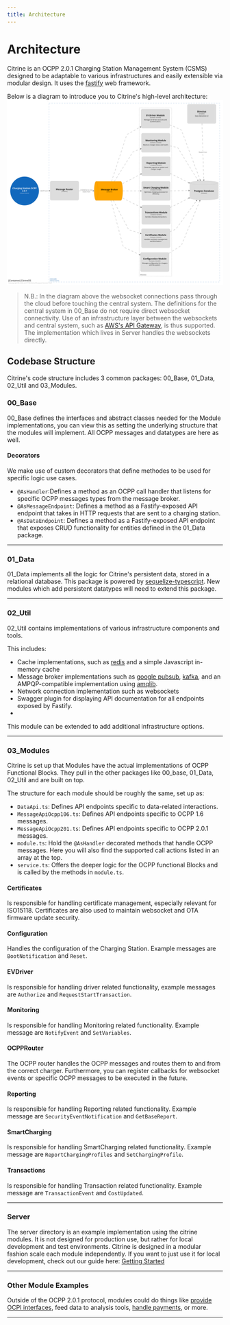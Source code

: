 ```yaml
---
title: Architecture
---
```


# Architecture

Citrine is an OCPP 2.0.1 Charging Station Management System (CSMS) designed to be adaptable to various infrastructures and easily extensible via modular design. It uses the [fastify](https://github.com/fastify/fastify) web framework.

Below is a diagram to introduce you to Citrine's high-level architecture:
![Citrine's C4](../assets/img/CitrineC4.svg)

> N.B.: In the diagram above the websocket connections pass through the cloud before touching the central system. 
> The definitions for the central system in 00_Base do not require direct websocket connectivity. 
> Use of an infrastructure layer between the websockets and central system, such as [AWS's API Gateway](https://docs.aws.amazon.com/apigateway/latest/developerguide/apigateway-websocket-api.html), is thus supported. 
> The implementation which lives in Server handles the websockets directly.

## Codebase Structure
Citrine's code structure includes 3 common packages: 00_Base, 01_Data, 02_Util and 03_Modules.

### 00_Base

00_Base defines the interfaces and abstract classes needed for the Module implementations, you can view this as setting the underlying structure that the modules will implement.
All OCPP messages and datatypes are here as well.

#### Decorators
We make use of custom decorators that define methodes to be used for specific logic use cases.
- `@AsHandler`:Defines a method as an OCPP call handler that listens for specific OCPP messages types from the message broker.
- `@AsMessageEndpoint`: Defines a method as a Fastify-exposed API endpoint that takes in HTTP requests that are sent to a charging station.
- `@AsDataEndpoint`: Defines a method as a Fastify-exposed API endpoint that exposes CRUD functionality for entities defined in the 01_Data package.

---

### 01_Data

01_Data implements all the logic for Citrine's persistent data, stored in a relational database. 
This package is powered by [sequelize-typescript](https://github.com/sequelize/sequelize-typescript). 
New modules which add persistent datatypes will need to extend this package.

--- 

### 02_Util

02_Util contains implementations of various infrastructure components and tools.

This includes:
- Cache implementations, such as [redis](https://github.com/redis/redis) and a simple Javascript in-memory cache
- Message broker implementations such as [google pubsub](https://github.com/googleapis/nodejs-pubsub), [kafka](https://github.com/tulios/kafkajs), and an AMPQP-compatible implementation using [amqlib](https://github.com/amqp-node/amqplib). 
- Network connection implementation such as websockets
- Swagger plugin for displaying API documentation for all endpoints exposed by Fastify.
- 
This module can be extended to add additional infrastructure options.

--- 

### 03_Modules

Citrine is set up that Modules have the actual implementations of OCPP Functional Blocks.
They pull in the other packages like 00_base, 01_Data, 02_Util and are built on top.

The structure for each module should be roughly the same, set up as:

- `DataApi.ts`: Defines API endpoints specific to data-related interactions.
- `MessageApiOcpp106.ts`: Defines API endpoints specific to OCPP 1.6 messages.
- `MessageApiOcpp201.ts`: Defines API endpoints specific to OCPP 2.0.1 messages. 
- `module.ts`: Hold the `@AsHandler` decorated methods that handle OCPP messages. Here you will also find the supported call actions listed in an array at the top.
- `service.ts`: Offers the deeper logic for the OCPP functional Blocks and is called by the methods in `module.ts`.

#### Certificates

Is responsible for handling certificate management, especially relevant for ISO15118. Certificates are also used to maintain websocket and OTA firmware update security.

#### Configuration

Handles the configuration of the Charging Station. Example messages are `BootNotification` and `Reset`. 

#### EVDriver

Is responsible for handling driver related functionality, example messages are `Authorize` and `RequestStartTransaction`.

#### Monitoring

Is responsible for handling Monitoring related functionality. Example message are `NotifyEvent` and `SetVariables`.

#### OCPPRouter

The OCPP router handles the OCPP messages and routes them to and from the correct charger.
Furthermore, you can register callbacks for websocket events or specific OCPP messages to be executed in the future.

#### Reporting

Is responsible for handling Reporting related functionality. Example message are `SecurityEventNotification` and `GetBaseReport`.

#### SmartCharging

Is responsible for handling SmartCharging related functionality. Example message are `ReportChargingProfiles` and `SetChargingProfile`.

#### Transactions

Is responsible for handling Transaction related functionality. Example message are `TransactionEvent` and `CostUpdated`.

---

### Server

The server directory is an example implementation using the citrine modules.
It is not designed for production use, but rather for local development and test environments.
Citrine is designed in a modular fashion scale each module independently.
If you want to just use it for local development, check out our guide here: [Getting Started](../getting-started/getting-started.md)

---


### Other Module Examples

Outside of the OCPP 2.0.1 protocol, modules could do things like [provide OCPI interfaces](https://github.com/citrineos/citrineos-ocpi), feed data to analysis tools, [handle payments](https://github.com/citrineos/citrineos-payment), or more.

---

